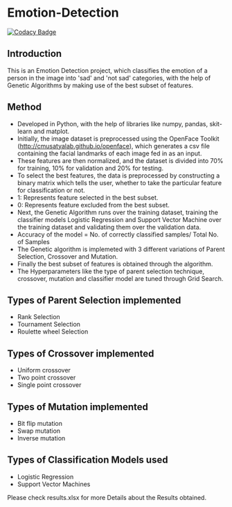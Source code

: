 # Emotion-Detection
[![Codacy Badge](https://app.codacy.com/project/badge/Grade/9cb6056a6cdd46928000c7f205ba35c9)](https://www.codacy.com?utm_source=github.com&amp;utm_medium=referral&amp;utm_content=Radhesh-Sarma/Emotion-Detection&amp;utm_campaign=Badge_Grade)

## Introduction
This is an Emotion Detection project, which classifies the emotion of a person in the image into 'sad' and 'not sad' categories, with the help of Genetic Algorithms by making use of the best subset of features.

## Method
* Developed in Python, with the help of libraries like numpy, pandas, skit-learn and matplot.
* Initially, the image dataset is preprocessed using the OpenFace Toolkit (http://cmusatyalab.github.io/openface), which generates a csv file containing the facial landmarks of each image fed in as an input.
* These features are then normalized, and the dataset is divided into 70% for training, 10% for validation and 20% for testing.
* To select the best features, the data is preprocessed by constructing a binary matrix which tells the user, whether to take the particular feature for classification or not.
* 1: Represents feature selected in the best subset.
* 0: Represents feature excluded from the best subset.
* Next, the Genetic Algorithm runs over the training dataset, training the classifier models Logistic Regression and Support Vector Machine over the training dataset and validating them over the validation data.
* Accuracy of the model = No. of correctly classified samples/ Total No. of Samples
* The Genetic algorithm is implemeted with 3 different variations of Parent Selection, Crossover and Mutation.
* Finally the best subset of features is obtained through the algorithm.
* The Hyperparameters like the type of parent selection technique, crossover, mutation and classifier model are tuned through Grid Search.

## Types of Parent Selection implemented
* Rank Selection
* Tournament Selection
* Roulette wheel Selection
## Types of Crossover implemented
* Uniform crossover
* Two point crossover
* Single point crossover
## Types of Mutation implemented
* Bit flip mutation
* Swap mutation
* Inverse mutation
## Types of Classification Models used
* Logistic Regression
* Support Vector Machines

Please check results.xlsx for more Details about the Results obtained.
